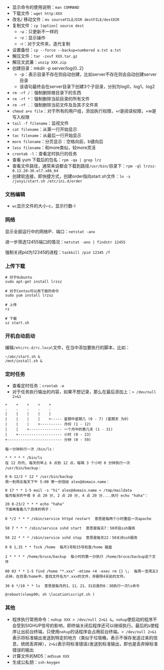 - 显示命令的使用说明：`man COMMAND`
- 下载文件：`wget http:XXX`
- 改名/ 移动文件：`mv sourceFILE/DIR destFILE/destDIR`
- 复制文件：`cp [option] source dest`
    - -u：只更新不一样的
    - -v：显示操作
    - -r：对于文件夹，迭代复制
- 设置备份：`cp --force --backup=numbered a.txt a.txt`
- 解压文件：`tar -zxvf XXX.tar.gz`
- 解压文武兼：`unzip XXX.zip`
- 创建目录：mkdir -p server/log{0..2}
    - -p：表示目录不存在则自动创建，比如server不存在则会自动创建server目录
    - 该语句最终会在server目录下创建3个子目录，分别为log0，log1，log2
- `rm -rf /`：强制删除根目录下的东西
- `rm -rf *`：强制删除当前目录的所有文件
- `rm -rf .`：强制删除当前文件及及其子文件夹
- `chmod a+x file`：对于所有的用户组，添加执行权限，+r是阅读权限，+w是写入权限
- `tail -f filename`：监视文件
- `cat filename`：从第一行开始显示
- `tac filename`：从最后一行开始显示
- `more filename`：分页显示：空格向前，b键向后
- `less filename`：和more类似，较more灵活
- `crontab -l`：查看定时执行的任务
- 查看 yum 下载后的包名：`rpm -qa | grep lrz`
- 查看文件路径，通常来说都会下载到路径`/usr/bin/`目录下：`rpm -ql lrzsz-0.12.20-36.el7.x86_64`
- 创建软连接，即快捷方式，创建order指向start.sh文件：`ln -s /junyi/start.sh /etc/ini.d/order`


### 文档编辑
- `wc`显示文件的大小-c，显示行数-l



### 网络

显示全部运行中的网络IP、端口：`netstat -ano `

进一步筛选12455端口的情况：`netstat -ano | findstr 12455`

强制关闭pid为12345的进程：`taskkill /pid 12345 /f`



### 上传下载

```shell
# 对于Uubuntu
sudo apt-get install lrzsz

# 对于Centos可以用下面的命令
sudo yum install lrzsz

# 上传
rz

# 下载
sz start.sh
```

### 开机自动启动

编辑`/etc/rc.d/rc.local`文件，在当中添加要执行的脚本，比如：

```shell
~/abc/start.sh &
/mnt/install.sh &
```





### 定时任务

- 查看定时任务：`crontab -e`
- 对于任务执行输出的内容，如果不想记录，那么在最后添加上：`> /dev/null 2>&1`

```shell
*    *    *    *    *
-    -    -    -    -
|    |    |    |    |
|    |    |    |    +----- 星期中星期几 (0 - 7) (星期天 为0)
|    |    |    +---------- 月份 (1 - 12) 
|    |    +--------------- 一个月中的第几天 (1 - 31)
|    +-------------------- 小时 (0 - 23)
+------------------------- 分钟 (0 - 59)

每一分钟执行一次 /bin/ls：

* * * * * /bin/ls
在 12 月内, 每天的早上 6 点到 12 点，每隔 3 个小时 0 分钟执行一次 /usr/bin/backup：

0 6-12/3 * 12 * /usr/bin/backup
周一到周五每天下午 5:00 寄一封信给 alex@domain.name：

0 17 * * 1-5 mail -s "hi" alex@domain.name < /tmp/maildata
每月每天的午夜 0 点 20 分, 2 点 20 分, 4 点 20 分....执行 echo "haha"：

20 0-23/2 * * * echo "haha"
下面再看看几个具体的例子：

0 */2 * * * /sbin/service httpd restart  意思是每两个小时重启一次apache 

50 7 * * * /sbin/service sshd start  意思是每天7：50开启ssh服务 

50 22 * * * /sbin/service sshd stop  意思是每天22：50关闭ssh服务 

0 0 1,15 * * fsck /home  每月1号和15号检查/home 磁盘 

1 * * * * /home/bruce/backup  每小时的第一分执行 /home/bruce/backup这个文件 

00 03 * * 1-5 find /home "*.xxx" -mtime +4 -exec rm {} \;  每周一至周五3点钟，在目录/home中，查找文件名为*.xxx的文件，并删除4天前的文件。

30 6 */10 * * ls  意思是每月的1、11、21、31日是的6：30执行一次ls命令

@reboot(sleep90; sh \location\script.sh )
```



### 其他

- 程序执行常用命令：`nohup XXX > /dev/null 2>&1 &`。`nohup`使启动的程序不会受到SIGHUP信号的影响，即终端关闭后程序还可以继续执行。最后的`&`使程序让出前台终端，只使用`nohup`的话程序会占用前台终端。`> /dev/null 2>&1`表示将标准输出发送到特定的地方（类似于垃圾桶，表示不保存发送过来的信息，统统丢弃掉），`2>&1`表示将标准错误`2`发送到标准输出，即也是丢弃掉标准错误的输出
- 计算文件的MD5：`md5sum XXX`
- 生成公私钥：`ssh-keygen`